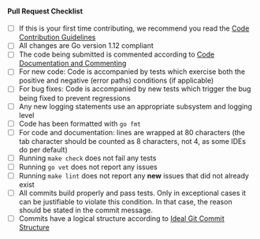 #### Pull Request Checklist

- [ ] If this is your first time contributing, we recommend you read the [Code
  Contribution Guidelines](https://github.com/mraksoll4/lnd/blob/master/docs/code_contribution_guidelines.md)
- [ ] All changes are Go version 1.12 compliant
- [ ] The code being submitted is commented according to [Code Documentation and Commenting](https://github.com/mraksoll4/lnd/blob/master/docs/code_contribution_guidelines.md#CodeDocumentation)
- [ ] For new code: Code is accompanied by tests which exercise both
  the positive and negative (error paths) conditions (if applicable)
- [ ] For bug fixes: Code is accompanied by new tests which trigger
  the bug being fixed to prevent regressions
- [ ] Any new logging statements use an appropriate subsystem and
  logging level
- [ ] Code has been formatted with `go fmt`
- [ ] For code and documentation: lines are wrapped at 80 characters
  (the tab character should be counted as 8 characters, not 4, as some IDEs do
  per default)
- [ ] Running `make check` does not fail any tests
- [ ] Running `go vet` does not report any issues
- [ ] Running `make lint` does not report any **new** issues that did not
  already exist
- [ ] All commits build properly and pass tests. Only in exceptional
  cases it can be justifiable to violate this condition. In that case, the
  reason should be stated in the commit message.
- [ ] Commits have a logical structure according to [Ideal Git Commit Structure](https://github.com/mraksoll4/lnd/blob/master/docs/code_contribution_guidelines.md#IdealGitCommitStructure)

